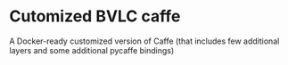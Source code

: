 # Cutomized BVLC caffe
A Docker-ready customized version of Caffe (that includes few additional layers and some additional pycaffe bindings)
